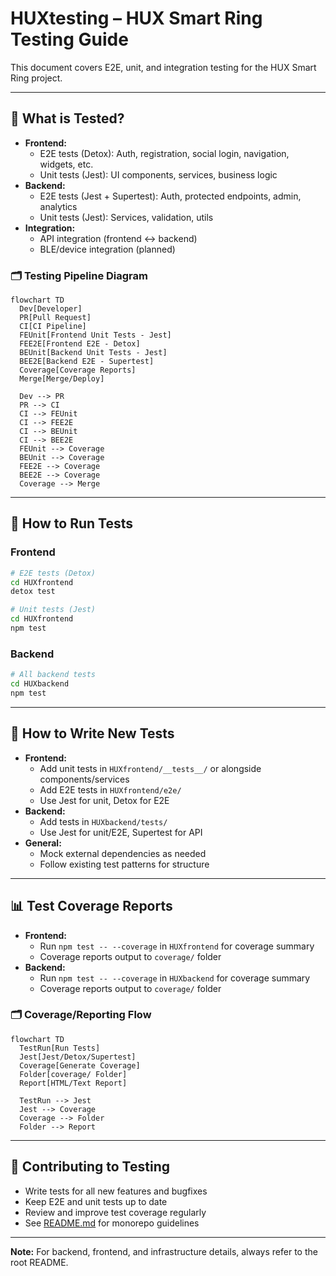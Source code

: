 # HUXtesting – HUX Smart Ring Testing Guide

This document covers E2E, unit, and integration testing for the HUX Smart Ring project.

---

## 🧪 What is Tested?

- **Frontend:**
  - E2E tests (Detox): Auth, registration, social login, navigation, widgets, etc.
  - Unit tests (Jest): UI components, services, business logic
- **Backend:**
  - E2E tests (Jest + Supertest): Auth, protected endpoints, admin, analytics
  - Unit tests (Jest): Services, validation, utils
- **Integration:**
  - API integration (frontend ↔ backend)
  - BLE/device integration (planned)

### 🗂️ Testing Pipeline Diagram

```mermaid
flowchart TD
  Dev[Developer]
  PR[Pull Request]
  CI[CI Pipeline]
  FEUnit[Frontend Unit Tests - Jest]
  FEE2E[Frontend E2E - Detox]
  BEUnit[Backend Unit Tests - Jest]
  BEE2E[Backend E2E - Supertest]
  Coverage[Coverage Reports]
  Merge[Merge/Deploy]

  Dev --> PR
  PR --> CI
  CI --> FEUnit
  CI --> FEE2E
  CI --> BEUnit
  CI --> BEE2E
  FEUnit --> Coverage
  BEUnit --> Coverage
  FEE2E --> Coverage
  BEE2E --> Coverage
  Coverage --> Merge
```

---

## 🚀 How to Run Tests

### Frontend
```sh
# E2E tests (Detox)
cd HUXfrontend
detox test

# Unit tests (Jest)
cd HUXfrontend
npm test
```

### Backend
```sh
# All backend tests
cd HUXbackend
npm test
```

---

## 📝 How to Write New Tests

- **Frontend:**
  - Add unit tests in `HUXfrontend/__tests__/` or alongside components/services
  - Add E2E tests in `HUXfrontend/e2e/`
  - Use Jest for unit, Detox for E2E
- **Backend:**
  - Add tests in `HUXbackend/tests/`
  - Use Jest for unit/E2E, Supertest for API
- **General:**
  - Mock external dependencies as needed
  - Follow existing test patterns for structure

---

## 📊 Test Coverage Reports

- **Frontend:**
  - Run `npm test -- --coverage` in `HUXfrontend` for coverage summary
  - Coverage reports output to `coverage/` folder
- **Backend:**
  - Run `npm test -- --coverage` in `HUXbackend` for coverage summary
  - Coverage reports output to `coverage/` folder

### 🗂️ Coverage/Reporting Flow

```mermaid
flowchart TD
  TestRun[Run Tests]
  Jest[Jest/Detox/Supertest]
  Coverage[Generate Coverage]
  Folder[coverage/ Folder]
  Report[HTML/Text Report]

  TestRun --> Jest
  Jest --> Coverage
  Coverage --> Folder
  Folder --> Report
```

---

## 🤝 Contributing to Testing

- Write tests for all new features and bugfixes
- Keep E2E and unit tests up to date
- Review and improve test coverage regularly
- See [README.md](./README.md) for monorepo guidelines

---

**Note:** For backend, frontend, and infrastructure details, always refer to the root README. 